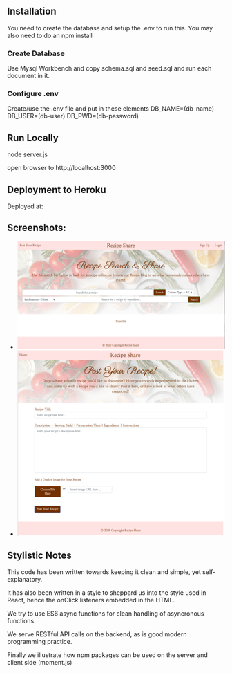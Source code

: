 
## Installation
You need to create the database and setup the .env to run this. 
You may also need to do an npm install

### Create Database
Use Mysql Workbench and copy schema.sql and seed.sql and run each document in it.

### Configure .env
Create/use the .env file and put in these elements
DB_NAME=(db-name)
DB_USER=(db-user)
DB_PWD=(db-password)

## Run Locally
node server.js

open browser to http://localhost:3000

## Deployment to Heroku
Deployed at: 

## Screenshots:
* ![alt text](./public/assets/homepage.png)
* ![alt text](./public/assets/post.png)
## Stylistic Notes
This code has been written towards keeping it clean and simple, yet self-explanatory.

It has also been written in a style to sheppard us into the style used in React, 
hence the onClick listeners embedded in the HTML.

We try to use ES6 async functions for clean handling of asyncronous functions.

We serve RESTful API calls on the backend, as is good modern programming practice.

Finally we illustrate how npm packages can be used on the server and client side (moment.js)
